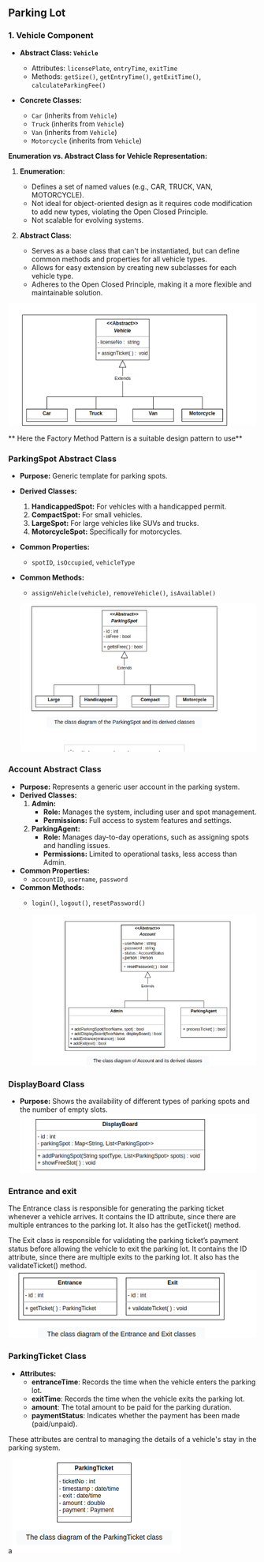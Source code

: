 ## Parking Lot
### 1. **Vehicle Component**
   - **Abstract Class: `Vehicle`**
     - Attributes: `licensePlate`, `entryTime`, `exitTime`
     - Methods: `getSize()`, `getEntryTime()`, `getExitTime()`, `calculateParkingFee()`
   
   - **Concrete Classes:**
     - `Car` (inherits from `Vehicle`)
     - `Truck` (inherits from `Vehicle`)
     - `Van` (inherits from `Vehicle`)
     - `Motorcycle` (inherits from `Vehicle`)


**Enumeration vs. Abstract Class for Vehicle Representation:**

1. **Enumeration**:
   - Defines a set of named values (e.g., CAR, TRUCK, VAN, MOTORCYCLE).
   - Not ideal for object-oriented design as it requires code modification to add new types, violating the Open Closed Principle.
   - Not scalable for evolving systems.

2. **Abstract Class**:
   - Serves as a base class that can't be instantiated, but can define common methods and properties for all vehicle types.
   - Allows for easy extension by creating new subclasses for each vehicle type.
   - Adheres to the Open Closed Principle, making it a more flexible and maintainable solution.

![alt text](https://github.com/madhavkosi/designPatterningolang/blob/main/designpattern/photos/vehicle.png)


** Here the Factory Method Pattern is a suitable design pattern to use**


### ParkingSpot Abstract Class
- **Purpose:** Generic template for parking spots.
- **Derived Classes:**
  1. **HandicappedSpot:** For vehicles with a handicapped permit.
  2. **CompactSpot:** For small vehicles.
  3. **LargeSpot:** For large vehicles like SUVs and trucks.
  4. **MotorcycleSpot:** Specifically for motorcycles.
- **Common Properties:**
  - `spotID`, `isOccupied`, `vehicleType`
- **Common Methods:**
  - `assignVehicle(vehicle)`, `removeVehicle()`, `isAvailable()`

  ![alt text](https://github.com/madhavkosi/designPatterningolang/blob/main/designpattern/photos/parkingSpot.png)

### Account Abstract Class
- **Purpose:** Represents a generic user account in the parking system.
- **Derived Classes:**
  1. **Admin:**
     - **Role:** Manages the system, including user and spot management.
     - **Permissions:** Full access to system features and settings.
  2. **ParkingAgent:**
     - **Role:** Manages day-to-day operations, such as assigning spots and handling issues.
     - **Permissions:** Limited to operational tasks, less access than Admin.
- **Common Properties:**
  - `accountID`, `username`, `password`
- **Common Methods:**
  - `login()`, `logout()`, `resetPassword()`

    ![alt text](https://github.com/madhavkosi/designPatterningolang/blob/main/designpattern/photos/account.png)


### DisplayBoard Class
- **Purpose:** Shows the availability of different types of parking spots and the number of empty slots.
    ![alt text](https://github.com/madhavkosi/designPatterningolang/blob/main/designpattern/photos/displayBoard.png)

### Entrance and exit 
The Entrance class is responsible for generating the parking ticket whenever a vehicle arrives. It contains the ID attribute, since there are multiple entrances to the parking lot. It also has the getTicket() method.

The Exit class is responsible for validating the parking ticket’s payment status before allowing the vehicle to exit the parking lot. It contains the ID attribute, since there are multiple exits to the parking lot. It also has the validateTicket() method.
    ![alt text](https://github.com/madhavkosi/designPatterningolang/blob/main/designpattern/photos/entrance.png)

### ParkingTicket Class

- **Attributes:**
  - **entranceTime**: Records the time when the vehicle enters the parking lot.
  - **exitTime**: Records the time when the vehicle exits the parking lot.
  - **amount**: The total amount to be paid for the parking duration.
  - **paymentStatus**: Indicates whether the payment has been made (paid/unpaid).

These attributes are central to managing the details of a vehicle's stay in the parking system.

a![alt text](https://github.com/madhavkosi/designPatterningolang/blob/main/designpattern/photos/parkingTicket.png)
